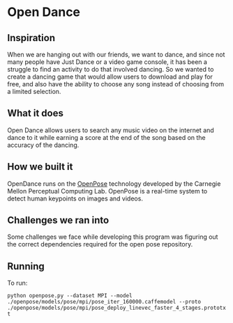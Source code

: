 # Open Dance

## Inspiration

When we are hanging out with our friends, we want to dance, and since not many people have Just Dance or a video game console, it has been a struggle to find an activity to do that involved dancing. So we wanted to create a dancing game that would allow users to download and play for free, and also have the ability to choose any song instead of choosing from a limited selection.

## What it does

Open Dance allows users to search any music video on the internet and dance to it while earning a score at the end of the song based on the accuracy of the dancing.

## How we built it

OpenDance runs on the [OpenPose](https://github.com/CMU-Perceptual-Computing-Lab/openpose) technology developed by the Carnegie Mellon Perceptual Computing Lab. OpenPose is a real-time system to detect human keypoints on images and videos.

## Challenges we ran into
Some challenges we face while developing this program was figuring out the correct dependencies required for the open pose repository.

## Running

To run:

`python openpose.py --dataset MPI --model ./openpose/models/pose/mpi/pose_iter_160000.caffemodel --proto ./openpose/models/pose/mpi/pose_deploy_linevec_faster_4_stages.prototxt` 
